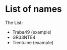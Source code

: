 # List of names

<p style="font-size:20px><b> This here is the list of names of people who have completed the exam. </br> 
You neeed to add your name in this list for your exam to be considered complete. </b></p>

# The List:

- Traba49 (example)
- GR33NTE4
- Tientuine (example)